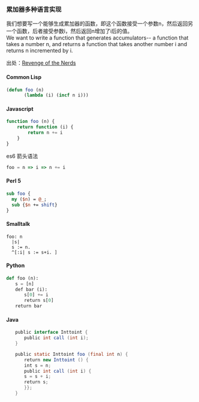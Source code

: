 
### 累加器多种语言实现

我们想要写一个能够生成累加器的函数，即这个函数接受一个参数n，然后返回另一个函数，后者接受参数i，然后返回n增加了i后的值。     
We want to write a function that generates accumulators-- a function that takes a number n, and returns a function that takes another number i and returns n incremented by i.    

出处：[Revenge of the Nerds](http://www.paulgraham.com/icad.html)   

#### Common Lisp
```lisp
(defun foo (n)
　　　　(lambda (i) (incf n i)))
```

#### Javascript
```javascript
function foo (n) {
    return function (i) {
        return n += i 
    } 
}
```
es6 箭头语法
```javascript
foo = n => i => n += i
```
#### Perl 5
```perl
sub foo {  
  my ($n) = @_;
  sub {$n += shift}
}
```

#### Smalltalk
```Smalltalk
foo: n                              
  |s|                      
  s := n.                          
  ^[:i| s := s+i. ]
```

#### Python
```python
def foo (n):
　　s = [n]
　　def bar (i):
　　　　s[0] += i
　　　　return s[0]
　　return bar
```

#### Java
```java
　　public interface Inttoint {
　　　　public int call (int i);
　　}

　　public static Inttoint foo (final int n) {
　　　　return new Inttoint () {
　　　　int s = n;
　　　　public int call (int i) {
　　　　s = s + i;
　　　　return s;
　　　　}};
　　}
```




